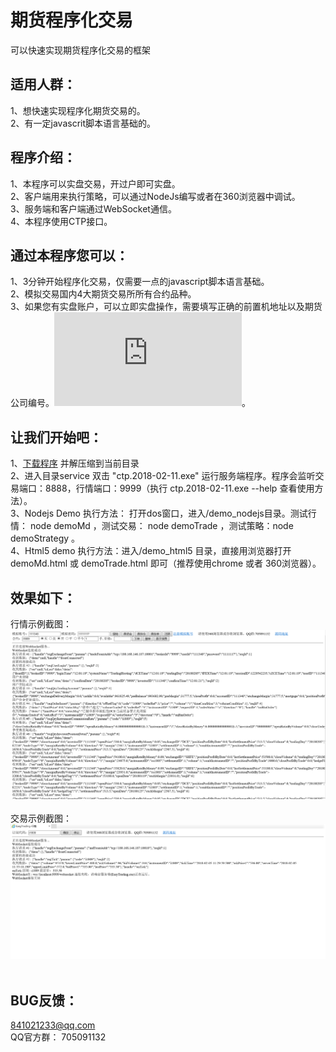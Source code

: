 #  期货程序化交易
 可以快速实现期货程序化交易的框架
 
 
## 适用人群：
 1、想快速实现程序化期货交易的。<br>
 2、有一定javascrit脚本语言基础的。<br>
 
## 程序介绍：
 1、本程序可以实盘交易，开过户即可实盘。<br>
 2、客户端用来执行策略，可以通过NodeJs编写或者在360浏览器中调试。<br>
 3、服务端和客户端通过WebSocket通信。<br>
 4、本程序使用CTP接口。<br>
 
## 通过本程序您可以：
 1、3分钟开始程序化交易，仅需要一点的javascript脚本语言基础。<br>
 2、模拟交易国内4大期货交易所所有合约品种。<br>
 3、如果您有实盘账户，可以立即实盘操作，需要填写正确的前置机地址以及期货公司编号。![期货公司前置机](https://raw.githubusercontent.com/EasyTradingTeam/EasyTrading/master/doc/前置机地址大全2.txt)。<br>
 
## 让我们开始吧：
 1、[下载程序](https://raw.githubusercontent.com/EasyTradingTeam/EasyTrading/master/EasyTradingTeam.rar) 并解压缩到当前目录<br>
 2、进入目录service 双击 "ctp.2018-02-11.exe" 运行服务端程序。程序会监听交易端口：8888，行情端口：9999（执行 ctp.2018-02-11.exe --help 查看使用方法）。<br>
 3、Nodejs Demo 执行方法： 打开dos窗口，进入/demo_nodejs目录。测试行情： node demoMd ，测试交易： node demoTrade ，测试策略：node demoStrategy 。<br>
 4、Html5 demo 执行方法：进入/demo_html5 目录，直接用浏览器打开demoMd.html 或  demoTrade.html 即可（推荐使用chrome 或者 360浏览器）。
 
## 效果如下：
 行情示例截图：<br>
 ![行情](https://raw.githubusercontent.com/EasyTradingTeam/EasyTrading/master/MdDemo.png)<br><br>
 交易示例截图：<br>
 ![交易](https://raw.githubusercontent.com/EasyTradingTeam/EasyTrading/master/TradeDemo.png)<br><br>
 
 
## BUG反馈：
841021233@qq.com <br>
QQ官方群： 705091132
